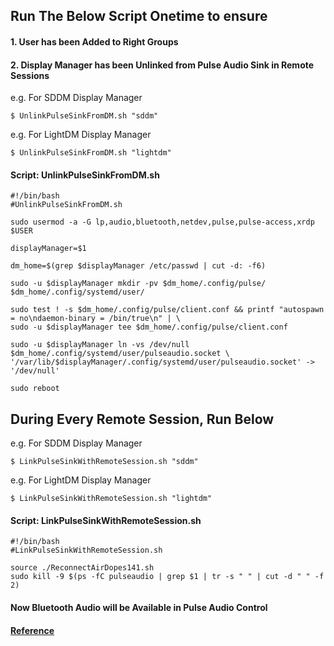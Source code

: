 ## Run The Below Script Onetime to ensure
#### 1. User has been Added to Right Groups 
#### 2. Display Manager has been Unlinked from Pulse Audio Sink in Remote Sessions


e.g. For SDDM Display Manager

    $ UnlinkPulseSinkFromDM.sh "sddm"

e.g. For LightDM Display Manager

    $ UnlinkPulseSinkFromDM.sh "lightdm"
    
#### Script: UnlinkPulseSinkFromDM.sh

    #!/bin/bash
    #UnlinkPulseSinkFromDM.sh
    
    sudo usermod -a -G lp,audio,bluetooth,netdev,pulse,pulse-access,xrdp  $USER
    
    displayManager=$1
    
    dm_home=$(grep $displayManager /etc/passwd | cut -d: -f6)
    
    sudo -u $displayManager mkdir -pv $dm_home/.config/pulse/ $dm_home/.config/systemd/user/
    
    sudo test ! -s $dm_home/.config/pulse/client.conf && printf "autospawn = no\ndaemon-binary = /bin/true\n" | \
    sudo -u $displayManager tee $dm_home/.config/pulse/client.conf
    
    sudo -u $displayManager ln -vs /dev/null $dm_home/.config/systemd/user/pulseaudio.socket \
    '/var/lib/$displayManager/.config/systemd/user/pulseaudio.socket' -> '/dev/null'
    
    sudo reboot

## During Every Remote Session, Run Below 

e.g. For SDDM Display Manager

    $ LinkPulseSinkWithRemoteSession.sh "sddm"

e.g. For LightDM Display Manager

    $ LinkPulseSinkWithRemoteSession.sh "lightdm"

#### Script: LinkPulseSinkWithRemoteSession.sh

    #!/bin/bash
    #LinkPulseSinkWithRemoteSession.sh
    
    source ./ReconnectAirDopes141.sh
    sudo kill -9 $(ps -fC pulseaudio | grep $1 | tr -s " " | cut -d " " -f 2)

#### Now Bluetooth Audio will be Available in Pulse Audio Control

#### [Reference](https://superuser.com/questions/1529322/bluetooth-sink-does-not-show-in-pulseaudio-after-successful-bluetooth-device-con)
